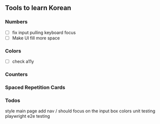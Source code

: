 ## Tools to learn Korean

### Numbers
- [ ] fix input pulling keyboard focus
- [ ] Make UI fill more space

### Colors
- [ ] check a11y

### Counters

### Spaced Repetition Cards

### Todos
style main page
add nav
/ should focus on the input box
colors unit testing
playwright e2e testing